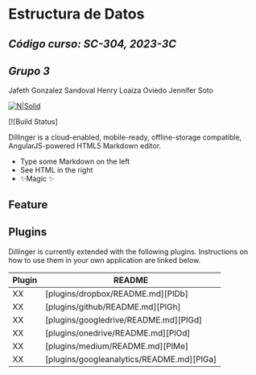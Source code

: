 # Estructura de Datos
## _Código curso: SC-304, 2023-3C_
## _Grupo 3_
Jafeth Gonzalez Sandoval
Henry Loaiza Oviedo
Jennifer Soto


[![N|Solid](https://cldup.com/dTxpPi9lDf.thumb.png)](https://nodesource.com/products/nsolid)

[![Build Status]

Dillinger is a cloud-enabled, mobile-ready, offline-storage compatible,
AngularJS-powered HTML5 Markdown editor.

- Type some Markdown on the left
- See HTML in the right
- ✨Magic ✨

## Feature

## Plugins

Dillinger is currently extended with the following plugins.
Instructions on how to use them in your own application are linked below.

| Plugin | README |
| ------ | ------ |
| XX | [plugins/dropbox/README.md][PlDb] |
| XX | [plugins/github/README.md][PlGh] |
| XX | [plugins/googledrive/README.md][PlGd] |
| XX | [plugins/onedrive/README.md][PlOd] |
| XX | [plugins/medium/README.md][PlMe] |
| XX | [plugins/googleanalytics/README.md][PlGa] |

